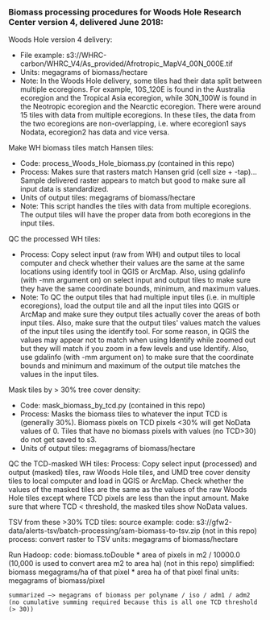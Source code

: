 ### Biomass processing procedures for Woods Hole Research Center version 4, delivered June 2018:

Woods Hole version 4 delivery: 
   - File example: s3://WHRC-carbon/WHRC_V4/As_provided/Afrotropic_MapV4_00N_000E.tif
   - Units: megagrams of biomass/hectare
   - Note: In the Woods Hole delivery, some tiles had their data split between multiple ecoregions. For example, 10S_120E is found in the Australia ecoregion and the Tropical Asia ecoregion, while 30N_100W is found in the Neotropic ecoregion and the Nearctic ecoregion. There were around 15 tiles with data from multiple ecoregions. In these tiles, the data from the two ecoregions are non-overlapping, i.e. where ecoregion1 says Nodata, ecoregion2 has data and vice versa.
    
Make WH biomass tiles match Hansen tiles:
   - Code: process_Woods_Hole_biomass.py (contained in this repo)
   - Process: Makes sure that rasters match Hansen grid (cell size + -tap)... Sample delivered raster appears to match but good to make sure all input data is standardized.
   - Units of output tiles: megagrams of biomass/hectare
   - Note: This script handles the tiles with data from multiple ecoregions. The output tiles will have the proper data from both ecoregions in the input tiles.
    
QC the processed WH tiles:
   - Process: Copy select input (raw from WH) and output tiles to local computer and check whether their values are the same at the same locations using identify tool in QGIS or ArcMap. Also, using gdalinfo (with -mm argument on) on select input and output tiles to make sure they have the same coordinate bounds, minimum, and maximum values.
   - Note: To QC the output tiles that had multiple input tiles (i.e. in multiple ecoregions), load the output tile and all the input tiles into QGIS or ArcMap and make sure they output tiles actually cover the areas of both input tiles. Also, make sure that the output tiles' values match the values of the input tiles using the identify tool. For some reason, in QGIS the values may appear not to match when using Identify while zoomed out but they will match if you zoom in a few levels and use Identify. Also, use gdalinfo (with -mm argument on) to make sure that the coordinate bounds and minimum and maximum of the output tile matches the values in the input tiles.

Mask tiles by > 30% tree cover density:
   - Code: mask_biomass_by_tcd.py (contained in this repo)
   - Process: Masks the biomass tiles to whatever the input TCD is (generally 30%). Biomass pixels on TCD pixels <30% will get NoData values of 0. Tiles that have no biomass pixels with values (no TCD>30) do not get saved to s3.
   - Units of output tiles: megagrams of biomass/hectare
	
QC the TCD-masked WH tiles:
     Process: Copy select input (processed) and output (masked) tiles, raw Woods Hole tiles, and UMD tree cover density tiles to local computer and load in QGIS or ArcMap. Check whether the values of the masked tiles are the same as the values of the raw Woods Hole tiles except where TCD pixels are less than the input amount. Make sure that where TCD < threshold, the masked tiles show NoData values.

TSV from these >30% TCD tiles:
    source example: 
    code: s3://gfw2-data/alerts-tsv/batch-processing/sam-biomass-to-tsv.zip (not in this repo)
    process: convert raster to TSV
    units: megagrams of biomass/hectare

Run Hadoop:
    code: biomass.toDouble * area of pixels in m2 / 10000.0 (10,000 is used to convert area m2 to area ha) (not in this repo)
    simplified: biomass megagrams/ha of that pixel * area ha of that pixel
    final units: megagrams of biomass/pixel

    summarized —> megagrams of biomass per polyname / iso / adm1 / adm2
    (no cumulative summing required because this is all one TCD threshold (> 30))
